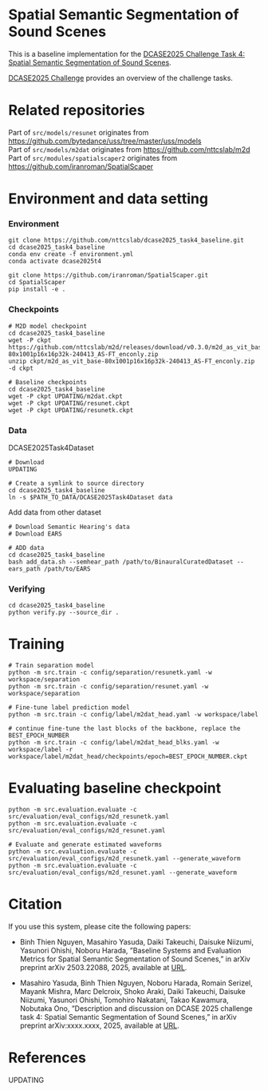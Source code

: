 # Spatial Semantic Segmentation of Sound Scenes

This is a baseline implementation for the [DCASE2025 Challenge Task 4: Spatial Semantic Segmentation of Sound Scenes]().

[DCASE2025 Challenge](https://dcase.community/challenge2025/index) provides an overview of the challenge tasks.


# Related repositories
Part of `src/models/resunet` originates from  https://github.com/bytedance/uss/tree/master/uss/models \
Part of `src/models/m2dat` originates from  https://github.com/nttcslab/m2d \
Part of `src/modules/spatialscaper2` originates from  https://github.com/iranroman/SpatialScaper 


# Environment and data setting
### Environment
```
git clone https://github.com/nttcslab/dcase2025_task4_baseline.git
cd dcase2025_task4_baseline
conda env create -f environment.yml
conda activate dcase2025t4

git clone https://github.com/iranroman/SpatialScaper.git
cd SpatialScaper
pip install -e .
```

### Checkpoints
```
# M2D model checkpoint
cd dcase2025_task4_baseline
wget -P ckpt https://github.com/nttcslab/m2d/releases/download/v0.3.0/m2d_as_vit_base-80x1001p16x16p32k-240413_AS-FT_enconly.zip
unzip ckpt/m2d_as_vit_base-80x1001p16x16p32k-240413_AS-FT_enconly.zip -d ckpt

# Baseline checkpoints
cd dcase2025_task4_baseline
wget -P ckpt UPDATING/m2dat.ckpt
wget -P ckpt UPDATING/resunet.ckpt
wget -P ckpt UPDATING/resunetk.ckpt
```

### Data
DCASE2025Task4Dataset
```
# Download
UPDATING

# Create a symlink to source directory
cd dcase2025_task4_baseline
ln -s $PATH_TO_DATA/DCASE2025Task4Dataset data
```
Add data from other dataset
```
# Download Semantic Hearing's data
# Download EARS

# ADD data
cd dcase2025_task4_baseline
bash add_data.sh --semhear_path /path/to/BinauralCuratedDataset --ears_path /path/to/EARS
```
### Verifying
```
cd dcase2025_task4_baseline
python verify.py --source_dir .
```

# Training
```
# Train separation model
python -m src.train -c config/separation/resunetk.yaml -w workspace/separation
python -m src.train -c config/separation/resunet.yaml -w workspace/separation

# Fine-tune label prediction model
python -m src.train -c config/label/m2dat_head.yaml -w workspace/label

# continue fine-tune the last blocks of the backbone, replace the BEST_EPOCH_NUMBER
python -m src.train -c config/label/m2dat_head_blks.yaml -w workspace/label -r workspace/label/m2dat_head/checkpoints/epoch=BEST_EPOCH_NUMBER.ckpt
```

# Evaluating baseline checkpoint
```
python -m src.evaluation.evaluate -c src/evaluation/eval_configs/m2d_resunetk.yaml
python -m src.evaluation.evaluate -c src/evaluation/eval_configs/m2d_resunet.yaml

# Evaluate and generate estimated waveforms
python -m src.evaluation.evaluate -c src/evaluation/eval_configs/m2d_resunetk.yaml --generate_waveform
python -m src.evaluation.evaluate -c src/evaluation/eval_configs/m2d_resunet.yaml --generate_waveform
```

# Citation

If you use this system, please cite the following papers:

+ Binh Thien Nguyen, Masahiro Yasuda, Daiki Takeuchi, Daisuke Niizumi, Yasunori Ohishi, Noboru Harada, ”Baseline Systems and Evaluation Metrics for Spatial Semantic Segmentation of Sound Scenes,” in arXiv preprint arXiv 2503.22088, 2025, available at [URL](https://arxiv.org/abs/2503.22088).

+ Masahiro Yasuda, Binh Thien Nguyen, Noboru Harada, Romain Serizel, Mayank Mishra, Marc Delcroix, Shoko Araki, Daiki Takeuchi, Daisuke Niizumi, Yasunori Ohishi, Tomohiro Nakatani, Takao Kawamura, Nobutaka Ono, ”Description and discussion on DCASE 2025 challenge task 4: Spatial Semantic Segmentation of Sound Scenes,” in arXiv preprint arXiv:xxxx.xxxx, 2025, available at [URL]().

# References
UPDATING
